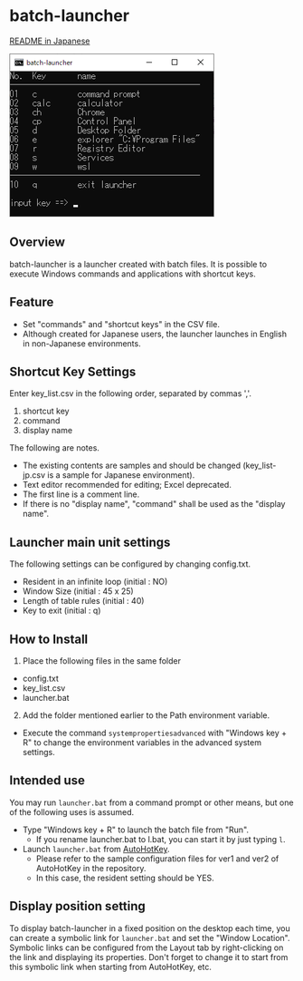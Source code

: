 # batch-launcher

[README in Japanese](README.md)

![batch-launcher](png/launcher-en.png)

## Overview
batch-launcher is a launcher created with batch files.
It is possible to execute Windows commands and applications with shortcut keys.

## Feature
* Set "commands" and "shortcut keys" in the CSV file.
* Although created for Japanese users, the launcher launches in English in non-Japanese environments.

## Shortcut Key Settings
Enter key_list.csv in the following order, separated by commas ','.

1. shortcut key
2. command
3. display name

The following are notes.

*  The existing contents are samples and should be changed (key_list-jp.csv is a sample for Japanese environment).
* Text editor recommended for editing; Excel deprecated.
* The first line is a comment line.
* If there is no "display name", "command" shall be used as the "display name".

## Launcher main unit settings
The following settings can be configured by changing config.txt.
* Resident in an infinite loop (initial : NO)
* Window Size (initial : 45 x 25)
* Length of table rules (initial : 40)
* Key to exit (initial : q)

## How to Install
1. Place the following files in the same folder
* config.txt
* key_list.csv
* launcher.bat

2. Add the folder mentioned earlier to the Path environment variable.
* Execute the command `systempropertiesadvanced` with "Windows key + R" to change the environment variables in the advanced system settings.

## Intended use
You may run `launcher.bat` from a command prompt or other means, but one of the following uses is assumed.
* Type "Windows key + R" to launch the batch file from "Run".
  * If you rename launcher.bat to l.bat, you can start it by just typing `l`.
* Launch `launcher.bat` from [AutoHotKey](https://www.autohotkey.com/).
  * Please refer to the sample configuration files for ver1 and ver2 of AutoHotKey in the repository.
  * In this case, the resident setting should be YES.

## Display position setting
To display batch-launcher in a fixed position on the desktop each time, you can create a symbolic link for `launcher.bat` and set the "Window Location".
Symbolic links can be configured from the Layout tab by right-clicking on the link and displaying its properties.
Don't forget to change it to start from this symbolic link when starting from AutoHotKey, etc.
